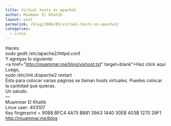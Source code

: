 ```yaml
---
title: Virtual hosts en apache2.
author: Muammar El Khatib
layout: post
permalink: /blog/2006/05/virtual-hosts-en-apache2/
categories:
  - Linux
---
```

Haces:  
sudo gedit /etc/apache2/httpd.conf  
Y agregas lo siguiente:  
<a href="http://muammar.me/blog/vishost.txt" target=blank">Haz click aquí</a>  
Luego,  
sudo /etc/init.d/apache2 restart  
Esto para colocar varias páginas se llaman hosts virtuales. Puedes colocar la cantidad que quieras.  
Un saludo.  
&#8212;  
Muammar El Khatib  
Linux user: 403107  
Key fingerprint = 90B8 BFC4 4A75 B881 39A3 1440 30EB 403B 1270 29F1  
http://muammar.me/blog